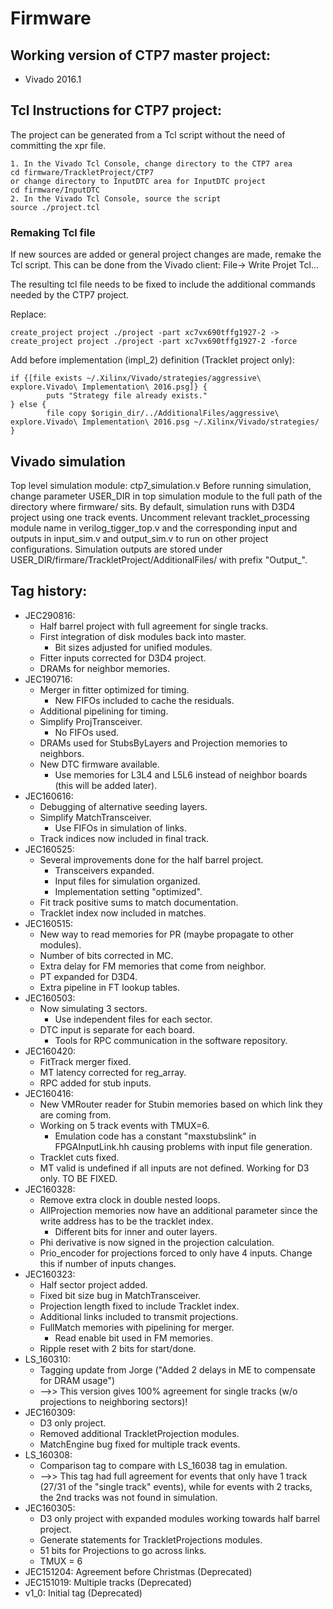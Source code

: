 # Firmware

## Working version of CTP7 master project:
 * Vivado 2016.1

## Tcl Instructions for CTP7 project:

The project can be generated from a Tcl script without the need of committing the xpr file.

	1. In the Vivado Tcl Console, change directory to the CTP7 area
	cd firmware/TrackletProject/CTP7
	or change directory to InputDTC area for InputDTC project
	cd firmware/InputDTC
	2. In the Vivado Tcl Console, source the script
	source ./project.tcl

### Remaking Tcl file
If new sources are added or general project changes are made, remake the Tcl script. This can be done from the Vivado client: File-> Write Projet Tcl...

The resulting tcl file needs to be fixed to include the additional commands needed by the CTP7 project.

Replace:
	
	create_project project ./project -part xc7vx690tffg1927-2 -> create_project project ./project -part xc7vx690tffg1927-2 -force

Add before implementation (impl_2) definition (Tracklet project only):

	if {[file exists ~/.Xilinx/Vivado/strategies/aggressive\ explore.Vivado\ Implementation\ 2016.psg]} {
    		puts "Strategy file already exists."
	} else {
    		file copy $origin_dir/../AdditionalFiles/aggressive\ explore.Vivado\ Implementation\ 2016.psg ~/.Xilinx/Vivado/strategies/
	}

## Vivado simulation

Top level simulation module: ctp7_simulation.v
Before running simulation, change parameter USER_DIR in top simulation module to the full path of the directory where firmware/ sits. By default, simulation runs with D3D4 project using one track events. Uncomment relevant tracklet_processing module name in verilog_tigger_top.v and the corresponding input and outputs in input_sim.v and output_sim.v to run on other project configurations.
Simulation outputs are stored under USER_DIR/firmare/TrackletProject/AdditionalFiles/ with prefix "Output_".

## Tag history:
* JEC290816:
	* Half barrel project with full agreement for single tracks. 
	* First integration of disk modules back into master.
		* Bit sizes adjusted for unified modules.
	* Fitter inputs corrected for D3D4 project.
	* DRAMs for neighbor memories.
* JEC190716:
	* Merger in fitter optimized for timing.
		* New FIFOs included to cache the residuals.
	* Additional pipelining for timing.
	* Simplify ProjTransceiver.
		* No FIFOs used.
	* DRAMs used for StubsByLayers and Projection memories to neighbors.
	* New DTC firmware available.
		* Use memories for L3L4 and L5L6 instead of neighbor boards (this will be added later).
* JEC160616:
	* Debugging of alternative seeding layers.
	* Simplify MatchTransceiver.
		* Use FIFOs in simulation of links.
	* Track indices now included in final track.
* JEC160525:
	* Several improvements done for the half barrel project.
		* Transceivers expanded.
		* Input files for simulation organized.
		* Implementation setting "optimized".
	* Fit track positive sums to match documentation.
	* Tracklet index now included in matches.
* JEC160515:
	* New way to read memories for PR (maybe propagate to other modules).
	* Number of bits corrected in MC.
	* Extra delay for FM memories that come from neighbor.
	* PT expanded for D3D4.
	* Extra pipeline in FT lookup tables.
* JEC160503: 
	* Now simulating 3 sectors.
		* Use independent files for each sector.
	* DTC input is separate for each board.
		* Tools for RPC communication in the software repository. 
* JEC160420: 
	* FitTrack merger fixed.
	* MT latency corrected for reg_array.
	* RPC added for stub inputs.
* JEC160416: 
	* New VMRouter reader for Stubin memories based on which link they are coming from.
	* Working on 5 track events with TMUX=6.
		* Emulation code has a constant "maxstubslink" in FPGAInputLink.hh causing problems with input file generation.
	* Tracklet cuts fixed.
	* MT valid is undefined if all inputs are not defined. Working for D3 only. TO BE FIXED.
* JEC160328: 
	* Remove extra clock in double nested loops.
	* AllProjection memories now have an additional parameter since the write address has to be the tracklet index. 
		* Different bits for inner and outer layers.
	* Phi derivative is now signed in the projection calculation.
	* Prio_encoder for projections forced to only have 4 inputs. Change this if number of inputs changes.
* JEC160323: 
	* Half sector project added.
	* Fixed bit size bug in MatchTransceiver.
	* Projection length fixed to include Tracklet index.
    * Additional links included to transmit projections.
	* FullMatch memories with pipelining for merger.
		* Read enable bit used in FM memories.
	* Ripple reset with 2 bits for start/done.
* LS_160310:
	* Tagging update from Jorge ("Added 2 delays in ME to compensate for DRAM usage")
	* -->> This version gives 100% agreement for single tracks (w/o
      projections to neighboring sectors)!
* JEC160309: 
	* D3 only project.
	* Removed additional TrackletProjection modules.
	* MatchEngine bug fixed for multiple track events.
* LS_160308: 
	* Comparison tag to compare with LS_16038 tag in emulation.
	* -->> This tag had full agreement for events that only have 1 track (27/31 of the "single track" events), while for events with 2 tracks, the 2nd tracks was not found in simulation.
* JEC160305: 
	* D3 only project with expanded modules working towards half barrel project.
	* Generate statements for TrackletProjections modules.
	* 51 bits for Projections to go across links.
	* TMUX = 6
* JEC151204: Agreement before Christmas (Deprecated)
* JEC151019: Multiple tracks (Deprecated)
* v1_0: Initial tag (Deprecated)










